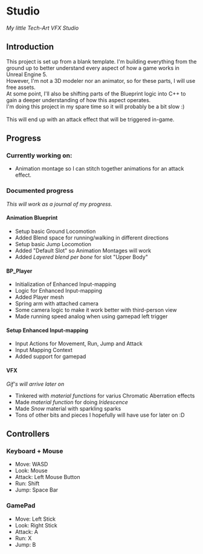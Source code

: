 # Studio
_My little Tech-Art VFX Studio_
## Introduction
This project is set up from a blank template. I'm building everything from the ground up to better understand every aspect of how a game works in Unreal Engine 5.<br> 
However, I'm not a 3D modeler nor an animator, so for these parts, I will use free assets.<br> 
At some point, I'll also be shifting parts of the Blueprint logic into C++ to gain a deeper understanding of how this aspect operates. <br> 
I'm doing this project in my spare time so it will probably be a bit slow :) <br>
<br> 
This will end up with an attack effect that will be triggered in-game.

## Progress

### Currently working on:
* Animation montage so I can stitch together animations for an attack effect.

### Documented progress
_This will work as a journal of my progress._

#### Animation Blueprint
* Setup basic Ground Locomotion
* Added Blend space for running/walking in different directions 
* Setup basic Jump Locomotion
* Added "Default Slot" so Animation Montages will work
* Added _Layered blend per bone_ for slot "Upper Body" 

#### BP_Player
* Initialization of Enhanced Input-mapping
* Logic for Enhanced Input-mapping
* Added Player mesh
* Spring arm with attached camera
* Some camera logic to make it work better with third-person view
* Made running speed analog when using gamepad left trigger

#### Setup Enhanced Input-mapping
* Input Actions for Movement, Run, Jump and Attack
* Input Mapping Context
* Added support for gamepad

#### VFX
_Gif's will arrive later on_
* Tinkered with _material functions_ for varius Chromatic Aberration effects
* Made _material function_ for doing _Iridescence_
* Made _Snow_ material with sparkling sparks
* Tons of other bits and pieces I hopefully will have use for later on :D


## Controllers

### Keyboard + Mouse

* Move: WASD
* Look: Mouse
* Attack: Left Mouse Button
* Run: Shift
* Jump: Space Bar


### GamePad

* Move: Left Stick
* Look: Right Stick
* Attack: A
* Run: X
* Jump: B
